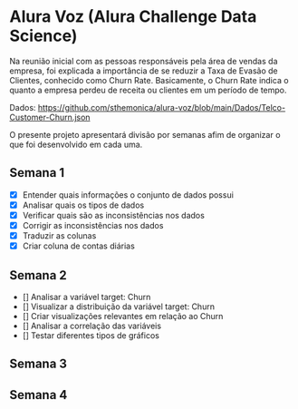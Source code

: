 # Alura Voz (Alura Challenge Data Science)

Na reunião inicial com as pessoas responsáveis pela área de vendas da empresa, foi explicada a importância de se reduzir a Taxa de Evasão de Clientes, conhecido como Churn Rate. Basicamente, o Churn Rate indica o quanto a empresa perdeu de receita ou clientes em um período de tempo.

Dados: https://github.com/sthemonica/alura-voz/blob/main/Dados/Telco-Customer-Churn.json

O presente projeto apresentará divisão por semanas afim de organizar o que foi desenvolvido em cada uma.

## Semana 1
- [x] Entender quais informações o conjunto de dados possui
- [x] Analisar quais os tipos de dados 
- [x] Verificar quais são as inconsistências nos dados
- [x] Corrigir as inconsistências nos dados
- [x] Traduzir as colunas
- [x] Criar coluna de contas diárias

## Semana 2
- [] Analisar a variável target: Churn
- [] Visualizar a distribuição da variável target: Churn
- [] Criar visualizações relevantes em relação ao Churn
- [] Analisar a correlação das variáveis
- [] Testar diferentes tipos de gráficos
## Semana 3
## Semana 4
